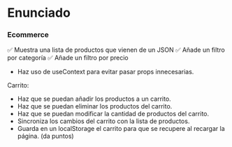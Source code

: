# Enunciado
### Ecommerce

✅ Muestra una lista de productos que vienen de un JSON
✅ Añade un filtro por categoría
✅ Añade un filtro por precio
- Haz uso de useContext para evitar pasar props innecesarias.

Carrito:

- Haz que se puedan añadir los productos a un carrito.
- Haz que se puedan eliminar los productos del carrito.
- Haz que se puedan modificar la cantidad de productos del carrito.
- Sincroniza los cambios del carrito con la lista de productos.
- Guarda en un localStorage el carrito para que se recupere al recargar la página. (da puntos)